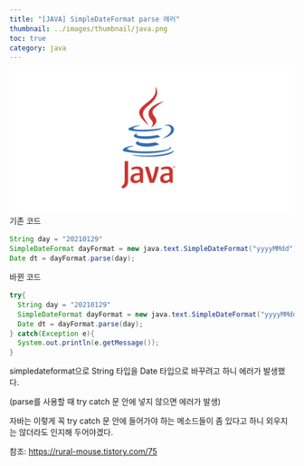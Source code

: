 ```yaml
---
title: "[JAVA] SimpleDateFormat parse 에러"
thumbnail: ../images/thumbnail/java.png
toc: true
category: java
---
```

![](../images/thumbnail/java.png)
기존 코드

``` java
String day = "20210129"
SimpleDateFormat dayFormat = new java.text.SimpleDateFormat("yyyyMMdd");
Date dt = dayFormat.parse(day);
```

바뀐 코드

``` java
try{
  String day = "20210129"
  SimpleDateFormat dayFormat = new java.text.SimpleDateFormat("yyyyMMdd");
  Date dt = dayFormat.parse(day);
} catch(Exception e){
  System.out.println(e.getMessage());
}
```

simpledateformat으로 String 타입을 Date 타입으로 바꾸려고 하니 에러가 발생했다.

(parse를 사용할 때 try catch 문 안에 넣지 않으면 에러가 발생) 

자바는 이렇게 꼭 try catch 문 안에 들어가야 하는 메소드들이 좀 있다고 하니 외우지는 않더라도 인지해 두어야겠다.

참조: https://rural-mouse.tistory.com/75